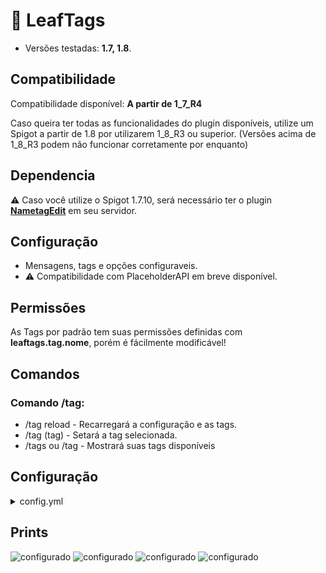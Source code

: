 # 💜 LeafTags
* Versões testadas: **1.7, 1.8**.


## Compatibilidade
Compatibilidade disponível: **A partir de 1_7_R4**

Caso queira ter todas as funcionalidades do plugin disponíveis, utilize um Spigot a partir de 1.8 por utilizarem 1_8_R3 ou superior. (Versões acima de 1_8_R3 podem não funcionar corretamente por enquanto)

## Dependencia
⚠️ Caso você utilize o Spigot 1.7.10, será necessário ter o plugin **[NametagEdit](https://www.spigotmc.org/resources/nametagedit.3836/)** em seu servidor.

## Configuração
* Mensagens, tags e opções configuraveis.
* ⚠️ Compatibilidade com PlaceholderAPI em breve disponível.

## Permissões
As Tags por padrão tem suas permissões definidas com **leaftags.tag.nome**, porém é fácilmente modificável! 

## Comandos
### Comando /tag:
* /tag reload - Recarregará a configuração e as tags.
* /tag (tag) - Setará a tag selecionada.
* /tags ou /tag - Mostrará suas tags disponíveis

## Configuração

<details>
  <summary>config.yml</summary>

```yml
Mensagens:
  # Replaces disponíveis: #
  # %tag% - Nome da Tag: "LEAF" #
  # %tag_color% - Cor da Tag: "&a" #
  # %tag_prefix% - Prefixo da Tag: "&5&lLEAF" #
  # %tag_permission%" - Permissão da Tag: "leaftags.tag.leaf" #
  comando_preset:
    - "&a&lTAGS &fUtilize: /tag (tag)!"
    - "&a&lTAGS &fSuas tags disponíveis: %tags%&f."
    - "op:&a&lTAGS &f/tag reload &a- &fRecarregar as Tags."
  sem_permissao:
    - "&c&lERRO &fVocê não tem permissão para usar a tag %tag_prefix%&f!"
  tag_definida:
    - "&a&lFEITO &fSua tag foi setada para %tag_color%%tag%&f!"
Opcoes:
  # Titulo - Quando alterar a Tag, aparecerá um titulo na tela.
  Titulo:
    # enable - True para ativar, False para desativar.
    enable: true
    titulo: "%tag_color%%tag%"
    subtitulo: "&fTag alterada com sucesso!"
  # Som - Quando alterar a Tag, tocará um som. (Deixe vazio para desativar)
  Som: "WOOD_CLICK"
Tags:
  Admin:
    nome: "ADMIN"
    cor: "&4"
    ladder: 1
    prefix: "&4&lADMIN &4"
    suffix: "&7[STAFF]"
    permissao: "leaftags.tag.admin"
    variaveis:
      - "dono"
  Vip:
    nome: "VIP"
    cor: "&a"
    ladder: 2
    prefix: "&a&lVIP &a"
    suffix: "&7[VIPS]"
    permissao: "leaftags.tag.vip"
    variaveis: []
  Membro:
    # Nome - Nome da Tag (Exemplo: Leaf)
    nome: "Membro"
    # Cor - Cor da Tag (Exemplo: &a)
    cor: "&7"
    # Ladder - A posição na Tablist.
    ladder: 30
    # Prefix - Visual da Tag quando aplicada (Exemplo: &a&lLEAF&a Player)
    prefix: "&7"
    # Suffix - Em breve compatibilidade com placeholderAPI
    suffix: "&a[LEAF]"
    # Permissão - Permissão necessária para usar a tag (Caso esteja vazio, não precisará de permissão)
    permissao: ""
    # Variáveis - Formas de usar a tag (Exemplo: /tag [variavel])
    variaveis:
      - "player"
      - "jogador"
```
</details>

## Prints
![configurado](https://cdn.discordapp.com/attachments/957444296733253653/966900700011450448/unknown.png)
![configurado](https://cdn.discordapp.com/attachments/957444296733253653/966901569310310400/unknown.png)
![configurado](https://cdn.discordapp.com/attachments/957444296733253653/966902307629436968/unknown.png)
![configurado](https://cdn.discordapp.com/attachments/957444296733253653/966901846721568828/unknown.png)
